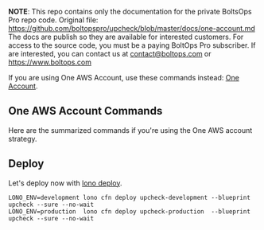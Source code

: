 <!-- note marker start -->
**NOTE**: This repo contains only the documentation for the private BoltsOps Pro repo code.
Original file: https://github.com/boltopspro/upcheck/blob/master/docs/one-account.md
The docs are publish so they are available for interested customers.
For access to the source code, you must be a paying BoltOps Pro subscriber.
If are interested, you can contact us at contact@boltops.com or https://www.boltops.com

<!-- note marker end -->


If you are using One AWS Account, use these commands instead: [One Account](docs/one-account.md).
## One AWS Account Commands

Here are the summarized commands if you're using the One AWS account strategy.

## Deploy

Let's deploy now with [lono deploy](https://lono.cloud/reference/lono-cfn-deploy/).

    LONO_ENV=development lono cfn deploy upcheck-development --blueprint upcheck --sure --no-wait
    LONO_ENV=production  lono cfn deploy upcheck-production  --blueprint upcheck --sure --no-wait
